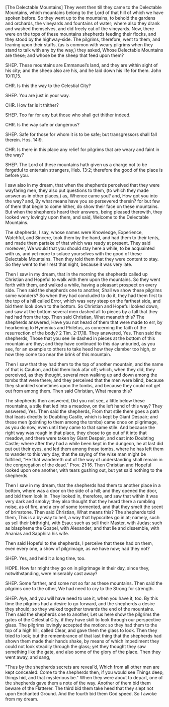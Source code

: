 [The Delectable Mountains]
They went then till they came to the Delectable Mountains, which mountains belong to the Lord of that hill of which we have spoken before. So they went up to the mountains, to behold the gardens and orchards, the vineyards and fountains of water; where also they drank and washed themselves, and did freely eat of the vineyards. Now, there were on the tops of these mountains shepherds feeding their flocks, and they stood by the highway-side. The pilgrims, therefore, went to them, and leaning upon their staffs, (as is common with weary pilgrims when they stand to talk with any by the way,) they asked, Whose Delectable Mountains are these; and whose be the sheep that feed upon them?

SHEP. These mountains are Emmanuel’s land, and they are within sight of his city; and the sheep also are his, and he laid down his life for them. John 10:11,15.

CHR. Is this the way to the Celestial City?

SHEP. You are just in your way.

CHR. How far is it thither?

SHEP. Too far for any but those who shall get thither indeed.

CHR. Is the way safe or dangerous?

SHEP. Safe for those for whom it is to be safe; but transgressors shall fall therein. Hos. 14:9.

CHR. Is there in this place any relief for pilgrims that are weary and faint in the way?

SHEP. The Lord of these mountains hath given us a charge not to be forgetful to entertain strangers, Heb. 13:2; therefore the good of the place is before you.

I saw also in my dream, that when the shepherds perceived that they were wayfaring men, they also put questions to them, (to which they made answer as in other places,) as, Whence came you? and, How got you into the way? and, By what means have you so persevered therein? for but few of them that begin to come hither, do show their face on these mountains. But when the shepherds heard their answers, being pleased therewith, they looked very lovingly upon them, and said, Welcome to the Delectable Mountains.

The shepherds, I say, whose names were Knowledge, Experience, Watchful, and Sincere, took them by the hand, and had them to their tents, and made them partake of that which was ready at present. They said moreover, We would that you should stay here a while, to be acquainted with us, and yet more to solace yourselves with the good of these Delectable Mountains. Then they told them that they were content to stay. So they went to their rest that night, because it was very late.

Then I saw in my dream, that in the morning the shepherds called up Christian and Hopeful to walk with them upon the mountains. So they went forth with them, and walked a while, having a pleasant prospect on every side. Then said the shepherds one to another, Shall we show these pilgrims some wonders? So when they had concluded to do it, they had them first to the top of a hill called Error, which was very steep on the farthest side, and bid them look down to the bottom. So Christian and Hopeful looked down, and saw at the bottom several men dashed all to pieces by a fall that they had had from the top. Then said Christian, What meaneth this? The shepherds answered, Have you not heard of them that were made to err, by hearkening to Hymenius and Philetus, as concerning the faith of the resurrection of the body? 2 Tim. 2:17,18. They answered, Yes. Then said the shepherds, Those that you see lie dashed in pieces at the bottom of this mountain are they; and they have continued to this day unburied, as you see, for an example to others to take heed how they clamber too high, or how they come too near the brink of this mountain.

Then I saw that they had them to the top of another mountain, and the name of that is Caution, and bid them look afar off; which, when they did, they perceived, as they thought, several men walking up and down among the tombs that were there; and they perceived that the men were blind, because they stumbled sometimes upon the tombs, and because they could not get out from among them. Then said Christian, What means this?

The shepherds then answered, Did you not see, a little below these mountains, a stile that led into a meadow, on the left hand of this way? They answered, Yes. Then said the shepherds, From that stile there goes a path that leads directly to Doubting Castle, which is kept by Giant Despair; and these men (pointing to them among the tombs) came once on pilgrimage, as you do now, even until they came to that same stile. And because the right way was rough in that place, they chose to go out of it into that meadow, and there were taken by Giant Despair, and cast into Doubting Castle; where after they had a while been kept in the dungeon, he at last did put out their eyes, and led them among those tombs, where he has left them to wander to this very day, that the saying of the wise man might be fulfilled, "He that wandereth out of the way of understanding shall remain in the congregation of the dead." Prov. 21:16. Then Christian and Hopeful looked upon one another, with tears gushing out, but yet said nothing to the shepherds.

Then I saw in my dream, that the shepherds had them to another place in a bottom, where was a door on the side of a hill; and they opened the door, and bid them look in. They looked in, therefore, and saw that within it was very dark and smoky; they also thought that they heard there a rumbling noise, as of fire, and a cry of some tormented, and that they smelt the scent of brimstone. Then said Christian, What means this? The shepherds told them, This is a by-way to hell, a way that hypocrites go in at; namely, such as sell their birthright, with Esau; such as sell their Master, with Judas; such as blaspheme the Gospel, with Alexander; and that lie and dissemble, with Ananias and Sapphira his wife.

Then said Hopeful to the shepherds, I perceive that these had on them, even every one, a show of pilgrimage, as we have now; had they not?

SHEP. Yes, and held it a long time, too.

HOPE. How far might they go on in pilgrimage in their day, since they, notwithstanding, were miserably cast away?

SHEP. Some farther, and some not so far as these mountains. Then said the pilgrims one to the other, We had need to cry to the Strong for strength.

SHEP. Aye, and you will have need to use it, when you have it, too. By this time the pilgrims had a desire to go forward, and the shepherds a desire they should; so they walked together towards the end of the mountains. Then said the shepherds one to another, Let us here show the pilgrims the gates of the Celestial City, if they have skill to look through our perspective glass. The pilgrims lovingly accepted the motion: so they had them to the top of a high hill, called Clear, and gave them the glass to look. Then they tried to look; but the remembrance of that last thing that the shepherds had shown them made their hands shake, by means of which impediment they could not look steadily through the glass; yet they thought they saw something like the gate, and also some of the glory of the place. Then they went away, and sang,

"Thus by the shepherds secrets are reveal’d,
Which from all other men are kept concealed:
Come to the shepherds then, if you would see
Things deep, things hid, and that mysterious be."
When they were about to depart, one of the shepherds gave them a note of the way. Another of them bid them beware of the Flatterer. The third bid them take heed that they slept not upon Enchanted Ground. And the fourth bid them God speed. So I awoke from my dream.
